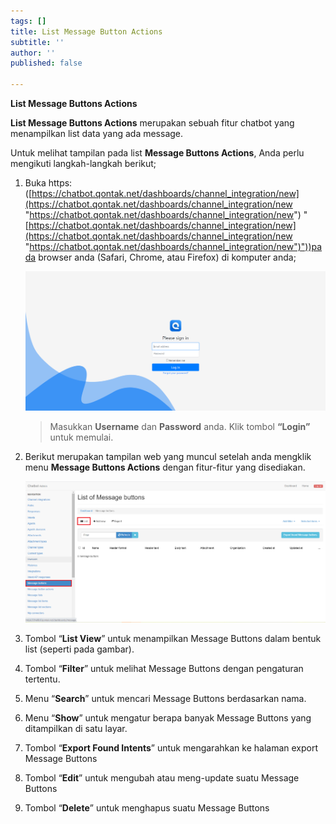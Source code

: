 ```yaml
---
tags: []
title: List Message Button Actions
subtitle: ''
author: ''
published: false

---
```

**List Message Buttons Actions**

**List Message Buttons Actions** merupakan sebuah fitur chatbot yang menampilkan list data yang ada message.

Untuk melihat tampilan pada list **Message Buttons Actions**, Anda perlu mengikuti langkah-langkah berikut;

1. Buka https: ([https://chatbot.qontak.net/dashboards/channel_integration/new](https://chatbot.qontak.net/dashboards/channel_integration/new "https://chatbot.qontak.net/dashboards/channel_integration/new") "[https://chatbot.qontak.net/dashboards/channel_integration/new](https://chatbot.qontak.net/dashboards/channel_integration/new "https://chatbot.qontak.net/dashboards/channel_integration/new")"))pada browser anda (Safari, Chrome, atau Firefox) di komputer anda;

   ![](/uploads/channell.PNG)

   > Masukkan **Username** dan **Password** anda. Klik tombol **“Login”** untuk memulai.
2. Berikut merupakan tampilan web yang muncul setelah anda mengklik menu **Message Buttons Actions** dengan fitur-fitur yang disediakan.

   ![](/uploads/messagebuttons1.PNG)
3. Tombol “**List View**” untuk menampilkan Message Buttons dalam bentuk list (seperti pada gambar).
4. Tombol “**Filter**” untuk melihat Message Buttons dengan pengaturan tertentu.
5. Menu “**Search**” untuk mencari Message Buttons berdasarkan nama.
6. Menu “**Show**” untuk mengatur berapa banyak Message Buttons yang ditampilkan di satu layar.
7. Tombol “**Export Found Intents**” untuk mengarahkan ke halaman export Message Buttons
8. Tombol “**Edit**” untuk mengubah atau meng-update suatu Message Buttons
9. Tombol “**Delete**” untuk menghapus suatu Message Buttons